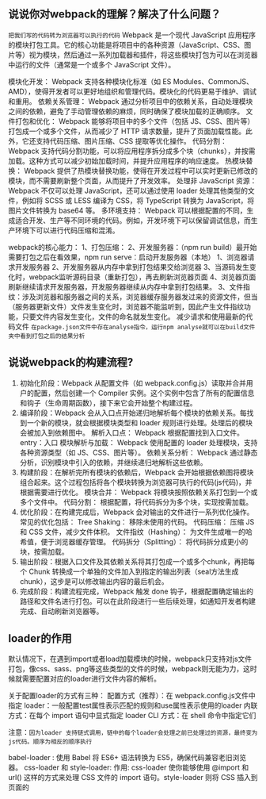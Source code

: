 ## 说说你对webpack的理解？解决了什么问题？
`把我们写的代码转为浏览器可以执行的代码`
Webpack 是一个现代 JavaScript 应用程序的模块打包工具。它的核心功能是将项目中的各种资源（JavaScript、CSS、图片等）视为模块，然后通过一系列加载器和插件，将这些模块打包为可以在浏览器中运行的文件（通常是一个或多个 JavaScript 文件）。

模块化开发： Webpack 支持各种模块化标准（如 ES Modules、CommonJS、AMD），使得开发者可以更好地组织和管理代码。模块化的代码更易于维护、调试和重用。
依赖关系管理： Webpack 通过分析项目中的依赖关系，自动处理模块之间的依赖，避免了手动管理依赖的麻烦，同时确保了模块加载的正确顺序。
文件打包和优化： Webpack 能够将项目中的多个文件（包括 JS、CSS、图片等）打包成一个或多个文件，从而减少了 HTTP 请求数量，提升了页面加载性能。此外，它还支持代码压缩、图片压缩、CSS 提取等优化操作。
代码分割： Webpack 支持代码分割功能，可以将应用程序拆分成多个块（chunks），并按需加载。这种方式可以减少初始加载时间，并提升应用程序的响应速度。
热模块替换： Webpack 提供了热模块替换功能，使得在开发过程中可以实时更新已修改的模块，而不需要刷新整个页面，从而提升了开发效率。
处理非 JavaScript 资源： Webpack 不仅可以处理 JavaScript，还可以通过使用 loader 处理其他类型的文件，例如将 SCSS 或 LESS 编译为 CSS，将 TypeScript 转换为 JavaScript，将图片文件转换为 base64 等。
多环境支持： Webpack 可以根据配置的不同，生成适合开发、生产等不同环境的代码。例如，开发环境下可以保留调试信息，而生产环境下可以进行代码压缩和混淆。

webpack的核心能力：
1、打包压缩：
2、开发服务器：（npm run build）最开始需要打包之后在看效果，npm run serve：启动开发服务器（本地）
    1、浏览器请求开发服务器
    2、开发服务器从内存中拿到打包结果交给浏览器
    3、当源码发生变化时，webpack监听源码目录（重新打包），再去刷新浏览器页面
    4、浏览器页面刷新继续请求开发服务器，开发服务器继续从内存中拿到打包结果。
3、文件指纹：涉及浏览器和服务器之间的关系，浏览器缓存服务器发过来的资源文件，但当（服务器更新文件）文件发生变化时，浏览器不能监听到，因此产生文件指纹功能，只要文件内容发生变化，文件的命名就发生变化。
减少请求和使用最新的代码文件
`在package.json文件中存在analyse指令，运行npm analyse就可以在build文件夹中看到打包之后的结果分析`

## 说说webpack的构建流程? 
1. 初始化阶段：Webpack 从配置文件（如 webpack.config.js）读取并合并用户的配置，然后创建一个 Compiler 实例。这个实例中包含了所有的配置信息和钩子（生命周期函数），接下来它会开始整个构建过程。
2. 编译阶段：Webpack 会从入口点开始递归地解析每个模块的依赖关系。每找到一个新的模块，就会根据模块类型和 loader 规则进行处理。处理后的模块会被加入到依赖图中。
解析入口点： Webpack 根据配置找到入口文件。entry：入口
模块解析与加载： Webpack 使用配置的 loader 处理模块，支持各种资源类型（如 JS、CSS、图片等）。
依赖关系分析： Webpack 通过静态分析，识别模块中引入的依赖，并继续递归地解析这些依赖。
3. 构建阶段：在解析完所有模块的依赖后，Webpack 会开始根据依赖图将模块组合起来。这个过程包括将各个模块转换为浏览器可执行的代码(js代码)，并根据需要进行优化。
模块合并： Webpack 将模块按照依赖关系打包到一个或多个文件中。
代码分割： 根据配置，将代码拆分为多个块，实现按需加载。
4. 优化阶段：在构建完成后，Webpack 会对输出的文件进行一系列优化操作。常见的优化包括：
Tree Shaking： 移除未使用的代码。
代码压缩： 压缩 JS 和 CSS 文件，减少文件体积。
文件指纹（Hashing）： 为文件生成唯一的哈希值，便于浏览器缓存管理。
代码拆分（Splitting）： 将代码拆分成更小的块，按需加载。
5. 输出阶段：根据入口文件及其依赖关系将其打包成一个或多个chunk，再把每个 Chunk 转换成一个单独的文件加入到指定的输出列表（seal方法生成chunk），这步是可以修改输出内容的最后机会。
6. 完成阶段：构建流程完成，Webpack 触发 done 钩子，根据配置确定输出的路径和文件名进行打包。可以在此阶段进行一些后续处理，如通知开发者构建完成、自动刷新浏览器等。

## loader的作用
默认情况下，在遇到import或者load加载模块的时候，webpack只支持对js文件打包，像css、sass、png等这些类型的文件的时候，webpack则无能为力，这时候就需要配置对应的loader进行文件内容的解析。

关于配置loader的方式有三种：
配置方式（推荐）：在 webpack.config.js文件中指定 loader：一般配置test属性表示匹配的规则和use属性表示使用的loader
内联方式：在每个 import 语句中显式指定 loader
CLI 方式：在 shell 命令中指定它们

注意：`因为loader 支持链式调用，链中的每个loader会处理之前已处理过的资源，最终变为js代码。顺序为相反的顺序执行`

babel-loader : 使用 Babel 将 ES6+ 语法转换为 ES5，确保代码兼容老旧浏览器。
css-loader 和 style-loader:
作用: css-loader 使你能够使用 @import 和 url() 这样的方式来处理 CSS 文件的 import 语句。style-loader 则将 CSS 插入到页面的 <style> 标签中，通过 DOM 操作去加载 CSS。。
使用场景: 当你想要在 JavaScript 中引入并应用 CSS 样式时。一般需要配合使用

file-loader 和 url-loader:
作用: file-loader 用于处理文件导入（如图片、字体文件等），将文件输出到构建目录，并返回文件的 URL。url-loader 类似，但在文件大小低于设定值时，会将文件转换为 Base64 字符串，嵌入到代码中。
使用场景: 需要引入并处理图片、字体等静态资源时。

sass-loader:less-loader:postcss-loader:
作用: 将 SCSS/SASS 文件转换为 CSS，通常配合 css-loader 和 style-loader 使用。
使用场景: 在项目中使用 SASS/SCSS 预处理器编写样式时。

ts-loader:
作用: 将 TypeScript 文件转换为 JavaScript 文件。
使用场景: 使用 TypeScript 编写代码时。

html-loader:
导入 HTML 文件中的资源：例如，它可以处理 <img> 标签中的图片路径，并确保这些资源被正确打包和引用。
压缩 HTML 结构：虽然 html-loader 主要是用来解析和导入 HTML，但它可以与其他插件（如 html-minifier）结合使用，进行 HTML 压缩和优化。

vue-loader:
作用: 将 Vue 单文件组件 (.vue 文件) 转换为 JavaScript 模块。
使用场景: 在项目中使用 Vue.js 框架时。

html-minify-loader: 压缩HTML

## plugins
1. HtmlWebpackPlugin
功能：自动生成 HTML 文件，并将打包后的资源（如 CSS 和 JS 文件）注入其中。
解决的问题：
自动化 HTML 文件的生成，避免手动维护。
确保生成的 HTML 文件始终引用最新的资源。

2. MiniCssExtractPlugin
功能：将 CSS 提取为独立的 .css 文件，而不是将其内联在 JavaScript 文件中。
解决的问题：
改善了样式的加载性能，允许浏览器并行加载 CSS 文件。
提高了样式文件的可维护性和可缓存性。

3. CleanWebpackPlugin
功能：在每次构建前清理输出目录（如 dist 文件夹）。
解决的问题：
防止旧文件与新文件混淆，确保输出目录的干净整洁。

4. TerserWebpackPlugin
功能：压缩和优化 JavaScript 代码。
解决的问题：
减少 JavaScript 文件的体积，提高加载速度。
去除不必要的代码，如注释和未使用的变量。

5. CssMinimizerPlugin
功能：压缩 CSS 文件。
解决的问题：
减少 CSS 文件的体积，提高加载速度。

6. DefinePlugin
功能：创建全局常量，可以在代码中使用。
解决的问题：
可以根据不同的环境（如开发或生产）定义不同的变量，控制代码的行为。

7. CopyWebpackPlugin
功能：复制静态文件到输出目录。
解决的问题：
方便地将静态资源（如图片、字体）包含在构建中，而无需手动管理文件。

8. HotModuleReplacementPlugin
功能：启用热模块替换（HMR），允许在运行时更新模块，而不需完全刷新页面。
解决的问题：
提高开发效率，提供更快的反馈循环。

9. ImageMinimizerPlugin
功能：压缩和优化图像文件。
解决的问题：
减少图像文件的体积，提高网页加载速度。

10. BundleAnalyzerPlugin
功能：可视化打包后的文件大小和组成。
解决的问题：
帮助开发者了解哪些文件占用了较多的空间，从而优化打包和依赖。

## loader和plugin的区别

loader 是文件加载器，能够加载资源文件，并对这些文件进行一些处理，诸如编译、压缩等，最终一起打包到指定的文件中。把js和json外的其它文件转为Webpack可以识别的模块
plugin 赋予了 webpack 各种灵活的功能，例如打包优化、资源管理、环境变量注入等，目的是解决 loader 无法实现的其他事

1、执行时机不同：entry=>loaders=>output  而插件可以在整个编译期间都起作用
Webpack 运行的生命周期中会广播出许多事件，Plugin 可以监听这些事件，在合适的时机通过Webpack提供的 API 改变输出结果
对于loader，实质是一个转换器，将A文件进行编译形成B文件，操作的是文件，比如将A.scss或A.less转变为B.css，单纯的文件转换过程
2、配置方式不同：loader通过module.rules数组配置，plugins 数组中配置。每个插件通常是一个实例化后的对象，并可以通过构造函数传递选项。

## webpack的生命周期

compiler.initialize： 初始化。
compiler.run： 开始构建。
compiler.compilation： 创建编译实例。
compiler.make： 开始一次编译 （每个文件编译时会触发，包括下述红色部分）。
compilation.buildModule： 构建模块。
compilation.seal： 构建完成。
compilation.optimize： 模块优化。
compiler.afterCompile： 所有文件编译完成。
compiler.emit： 输出资源。
compiler.done： 构建过程完成。

## webpack的热更新是如何做到的？原理是什么？
我们在应用运行过程中修改了某个模块，通过自动刷新会导致整个应用的整体刷新，那页面中的状态信息都会丢失
如果使用的是 HMR，就可以实现只将修改的模块实时替换至应用中，不必完全刷新整个应用

如果我们修改并保存css文件，确实能够以不刷新的形式更新到页面中，但是，当我们修改并保存js文件之后，页面依旧自动刷新了，这里并没有触发热模块
所以，HMR 并不像 Webpack 的其他特性一样可以开箱即用，需要有一些额外的操作。们需要去指定哪些模块发生更新时进行HRM，如下代码：
if(module.hot){
    module.hot.accept('./util.js',()=>{
        console.log("util.js更新了")
    })
}

启动时建立 WebSocket 连接：在项目启动时，Webpack 会创建与开发服务器的WebSocket连接，用于在构建完成后接收更新的模块。
构建编译阶段：Webpack 在编译时会在每个模块中注入 HMR 运行时代码。该代码会监听源代码的变化，并通知 HMR runtime 进行处理。
文件监控：Webpack 会监控所有入口文件及其依赖的文件，一旦检测到文件发生变化，会触发重新编译。
构建完成：当编译完成后，Webpack 会将编译结果发送给开发服务器，并通过 WebSocket 通知客户端有新的资源可用。
模块更新：在客户端收到更新通知后，HMR runtime 会与服务器建立一条新的短连接，并请求更新的模块信息。
应用更新：服务器端收到模块请求后，会以增量更新的方式构建新的模块，并通过短连接发送给客户端。
模块替换：在客户端收到新的模块后，HMR runtime 会根据更新策略决定如何替换旧的模块。一般情况下，它会尝试保留应用的状态，例如保留表单数据、滚动位置等。

## 说说如何借助webpack来优化前端性能？
1.JS代码压缩： TerserPlugin 插件
2.CSS代码压缩：css-minimizer-webpack-plugin：CSS压缩通常是去除无用的空格等，
3.Html文件代码压缩：使用HtmlWebpackPlugin插件来生成HTML的模板时候，通过配置属性minify进行html优化
module.exports = {
    plugin:[
        new HtmlwebpackPlugin({
            ...
            minify:{
                minifyCSS:false, // 是否压缩css
                collapseWhitespace:false, // 是否折叠空格
                removeComments:true // 是否移除注释
            }
        })
    ]
} 设置了minify，实际会使用另一个插件html-minifier-terser
4.文件大小压缩(gzip压缩)：`compression-webpack-plugin`，对文件的大小进行压缩，减少http传输过程中宽带的损耗
5.图片压缩：一般在loader里面配置：image-webpack-loader
Tree Shaking：
    1、usedExports：通过标记某些函数是否被使用，之后通过Terser来进行优化的
    2、sideEffects用于告知webpack compiler哪些模块时有副作用，配置方法是在package.json中设置sideEffects属性
    css tree shaking：`purgecss-plugin-webpack`插件
6.代码分离：将代码分离到不同的bundle中，之后我们可以按需加载，或者并行加载这些文件，默认情况下，所有的JavaScript代码（业务代码、第三方依赖、暂时没有用到的模块）在首页全部都加载，就会影响首页的加载速度
    新的 chunk 是否被共享或者是来自 node_modules 的模块;
    新的 chunk 体积在压缩之前是否大于 30kb;
    按需加载 chunk 的并发请求数量小于等于 5 个;
    页面初始加载时的并发请求数量小于等于 3 个;
代码分离可以分出出更小的bundle，以及控制资源加载优先级，提供代码的加载性能，这里通过`splitChunksPlugin`来实现，该插件webpack已经默认安装和集成，只需要配置即可.(一般针对异步请求)
7.内联 chunk:可以通过InlineChunkHtmlPlugin插件将一些chunk的模块内联到html，如runtime的代码（对模块进行解析、加载、模块信息相关的代码），代码量并不大，但是必须加载的

## 如何提高webpack的构建速度？
升级最新版本
优化 loader 配置：使用loader时，可以通过配置include、exclude、test属性来匹配文件，接触include、exclude规定哪些匹配应用loader
合理使用 resolve.extensions：resolve.extensions是解析到文件时自动添加拓展名，不要随便把所有后缀都写在里面，这会调用多次文件的查找，这样就会减慢打包速度。
优化 resolve.modules：
优化 resolve.alias：alias给一些常用的路径起一个别名
使用 DLLPlugin 插件：避免重复编译第三方库
使用 cache-loader：在一些性能开销较大的 loader 之前添加 cache-loader，以将结果缓存到磁盘里，显著提升二次构建速度
terser 启动多线程：使用多进程并行运行来提高构建速度
合理使用 sourceMap：

`服务器与服务器之间请求数据并不会存在跨域行为，跨域行为是浏览器安全策略限制`

## 生产环境和开发环境
开发环境：开发人员调试开发的一种环境: 方便调试，保持高效的开发：开发环境调优的目的是提升webpack构建速度。如开启热更新和热模块（HMR）替换、缩小代码编译范围、多线程打包等
生产环境：发布上线的环境: 让程序在生产环境中正常有效的运行：利用缓存、减少代码体积、分包等方式提升页面响应速度。对于spa单页的话通常需要通过优化减少首屏渲染时间
开发环境的需求：
　　　　模块热更新 （本地开启服务，实时更新）
　　　　sourceMap (代码映射，方便打包调试)
　　　　接口代理　 (配置proxyTable解决开发环境中的跨域问题)
　　　　代码规范检查 (代码规范检查工具)
生产环境的需求：
　　　　提取公共代码　 　　
　　　　压缩混淆(压缩混淆代码，清除代码空格，注释等信息使其变得难以阅读)
　　　　文件压缩/base64编码(压缩代码，减少线上环境文件包的大小)
　　　　去除无用的代码
开发环境和生产环境的共同需求：
　　　　入口
　　　　代码处理(loader处理)
　　　　解析配置
vue和react的区别
https://blog.csdn.net/2401_83384536/article/details/139987139

## webpack的核心特性
1、模块打包：将项目中的各种模块（JavaScript、CSS、图像等）打包成一个或多个模块化的文件。它可以处理各种类型的资源（包括非 JavaScript 文件），并通过加载器将它们转化为 Webpack 可以理解的模块。
2、代码分割：将代码按需加载（lazy loading）或动态加载，这样可以优化加载性能，减少首屏加载时间。Webpack 会自动将代码分割成多个文件（chunks），根据需求进行加载。
3、依赖图：递归地解析应用程序中的所有模块及其依赖关系，构建出一个依赖图。通过这个依赖图，Webpack 确定如何将模块组合到一起，以生成最优化的输出文件
4、加载器：使用加载器来处理非 JavaScript 文件，如 CSS、图片、字体等。加载器是 Webpack 中的一个转换器，可以将各种类型的文件转换为可以被 Webpack 打包的模块。
例如，使用 css-loader 可以处理 CSS 文件，使用 file-loader 可以处理图片文件等。
5、插件系统：允许自定义构建过程和功能扩展。插件可以用来优化打包、压缩文件、环境变量设置等。
6、Tree Shaking:它可以移除未使用的代码，从而减少打包文件的大小。它主要依赖于 ES6 模块的静态结构来分析哪些代码在最终的打包中是未使用的。
7、热模块替换:允许在开发过程中动态替换、添加或移除模块，而无需完全刷新页面。这提高了开发效率，尤其是前端开发中调试和测试的速度
8、开发服务器:一个开发服务器 webpack-dev-server，它可以实时监听代码变动并自动刷新页面或者进行热模块替换，方便前端开发调试